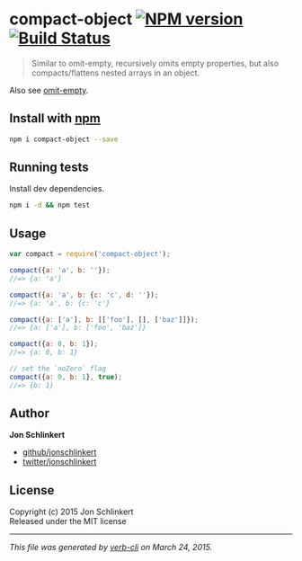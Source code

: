 # compact-object [![NPM version](https://badge.fury.io/js/compact-object.svg)](http://badge.fury.io/js/compact-object)  [![Build Status](https://travis-ci.org/jonschlinkert/compact-object.svg)](https://travis-ci.org/jonschlinkert/compact-object) 

> Similar to omit-empty, recursively omits empty properties, but also compacts/flattens nested arrays in an object.

Also see [omit-empty](https://github.com/jonschlinkert/omit-empty).

## Install with [npm](npmjs.org)

```bash
npm i compact-object --save
```

## Running tests
Install dev dependencies.

```bash
npm i -d && npm test
```

## Usage

```js
var compact = require('compact-object');

compact({a: 'a', b: ''});
//=> {a: 'a'}

compact({a: 'a', b: {c: 'c', d: ''});
//=> {a: 'a', b: {c: 'c'}

compact({a: ['a'], b: [['foo'], [], ['baz']]});
//=> {a: ['a'], b: ['foo', 'baz']}

compact({a: 0, b: 1});
//=> {a: 0, b: 1}

// set the `noZero` flag
compact({a: 0, b: 1}, true);
//=> {b: 1}
```

## Author

**Jon Schlinkert**
 
+ [github/jonschlinkert](https://github.com/jonschlinkert)
+ [twitter/jonschlinkert](http://twitter.com/jonschlinkert) 

## License
Copyright (c) 2015 Jon Schlinkert  
Released under the MIT license

***

_This file was generated by [verb-cli](https://github.com/assemble/verb-cli) on March 24, 2015._